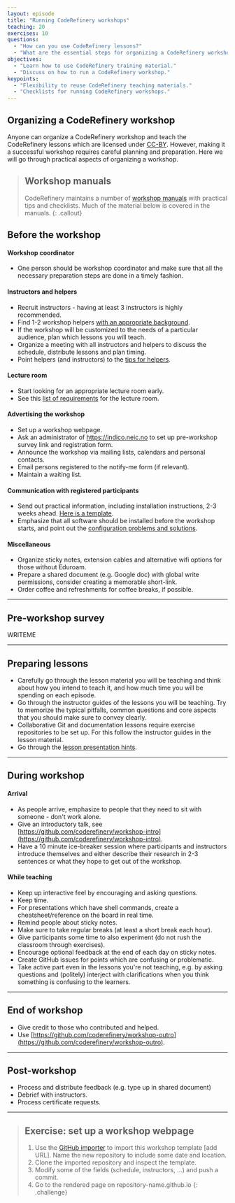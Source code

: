 ```yaml
---
layout: episode
title: "Running CodeRefinery workshops"
teaching: 20
exercises: 10
questions:
  - "How can you use CodeRefinery lessons?"
  - "What are the essential steps for organizing a CodeRefinery workshop?"
objectives:
  - "Learn how to use CodeRefinery training material."
  - "Discuss on how to run a CodeRefinery workshop."
keypoints:
  - "Flexibility to reuse CodeRefinery teaching materials."
  - "Checklists for running CodeRefinery workshops."
---
```


## Organizing a CodeRefinery workshop

Anyone can organize a CodeRefinery workshop and teach the CodeRefinery lessons which are 
licensed under [CC-BY](https://creativecommons.org/licenses/by/4.0/).
However, making it a successful workshop requires careful planning and preparation. Here we will go 
through practical aspects of organizing a workshop. 

> ## Workshop manuals
> CodeRefinery maintains a number of [workshop manuals](https://github.com/coderefinery/manuals/) 
> with practical tips and checklists. Much of the material below is covered in the manuals.
{: .callout}

## Before the workshop

#### Workshop coordinator

- One person should be workshop coordinator and make sure that all the necessary preparation 
  steps are done in a timely fashion. 

#### Instructors and helpers

- Recruit instructors - having at least 3 instructors is highly recommended.
- Find 1-2 workshop helpers [with an appropriate background](https://coderefinery.org/workshop-requirements/#helpers).
- If the workshop will be customized to the needs of a particular audience, plan which lessons 
  you will teach.
- Organize a meeting with all instructors and helpers to discuss the schedule, distribute 
  lessons and plan timing. 
- Point helpers (and instructors) to the [tips for helpers](https://github.com/coderefinery/manuals/blob/master/helping-and-teaching.md).

#### Lecture room

- Start looking for an appropriate lecture room early.
- See this [list of requirements](https://coderefinery.org/workshop-requirements/#lecture-room) for 
  the lecture room.

#### Advertising the workshop

- Set up a workshop webpage.
- Ask an administrator of https://indico.neic.no to set up pre-workshop survey link and registration form.
- Announce the workshop via mailing lists, calendars and personal contacts. 
- Email persons registered to the notify-me form (if relevant).
- Maintain a waiting list.

#### Communication with registered participants 

- Send out practical information, including installation instructions, 2-3 weeks ahead. [Here is a template](https://github.com/coderefinery/manuals/blob/master/templates/practical-info-to-participants.txt).
- Emphasize that all software should be installed before the workshop starts, and point out 
  the [configuration problems and solutions](https://coderefinery.github.io/installation/troubleshooting/).

#### Miscellaneous

- Organize sticky notes, extension cables and alternative wifi options for those without Eduroam.
- Prepare a shared document (e.g. Google doc) with global write permissions, consider creating a memorable short-link.
- Order coffee and refreshments for coffee breaks, if possible.

---

## Pre-workshop survey

WRITEME

---

## Preparing lessons

- Carefully go through the lesson material you will be teaching and think about how you 
  intend to teach it, and how much time you will be spending on each episode.
- Go through the instructor guides of the lessons you will be teaching. Try to memorize the 
  typical pitfalls, common questions and core aspects that you should make sure to convey clearly.
- Collaborative Git and documentation lessons require exercise repositories to be set up. 
  For this follow the instructor guides in the lesson material.
- Go through the [lesson presentation hints](https://github.com/coderefinery/manuals/blob/master/presenting.md).

---

## During workshop

#### Arrival 

- As people arrive, emphasize to people that they need to sit with someone - don't work alone.
- Give an introductory talk, see [https://github.com/coderefinery/workshop-intro](https://github.com/coderefinery/workshop-intro).
- Have a 10 minute ice-breaker session where participants and instructors introduce themselves 
  and either describe their research in 2-3 sentences or what they hope to get out of the workshop.

#### While teaching

- Keep up interactive feel by encouraging and asking questions.
- Keep time.
- For presentations which have shell commands, create a cheatsheet/reference on the board in real time.
- Remind people about sticky notes.
- Make sure to take regular breaks (at least a short break each hour).
- Give participants some time to also experiment (do not rush the classroom through exercises).
- Encourage optional feedback at the end of each day on sticky notes.
- Create GitHub issues for points which are confusing or problematic.
- Take active part even in the lessons you're not teaching, e.g. by asking questions and (politely) interject with clarifications when you think something is confusing to the learners.

---

## End of workshop

- Give credit to those who contributed and helped.
- Use [https://github.com/coderefinery/workshop-outro](https://github.com/coderefinery/workshop-outro).

---

## Post-workshop

- Process and distribute feedback (e.g. type up in shared document)
- Debrief with instructors.
- Process certificate requests.

---

> ## Exercise: set up a workshop webpage
>
> 1. Use the [GitHub importer](https://github.com/new/import) to import this workshop template [add URL].
>    Name the new repository to include some date and location.
> 2. Clone the imported repository and inspect the template.
> 3. Modify some of the fields (schedule, instructors, ...) and push a commit.
> 4. Go to the rendered page on repository-name.github.io
{: .challenge}


